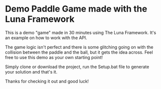 # Demo Paddle Game made with the Luna Framework

This is a demo "game" made in 30 minutes using The Luna Framework.
It's an example on how to work with the API.

The game logic isn't perfect and there is some glitching going on with the collision between the paddle and the ball, but it gets the idea across.
Feel free to use this demo as your own starting point!

Simply clone or download the project, run the Setup.bat file to generate your solution and that's it.


Thanks for checking it out and good luck!